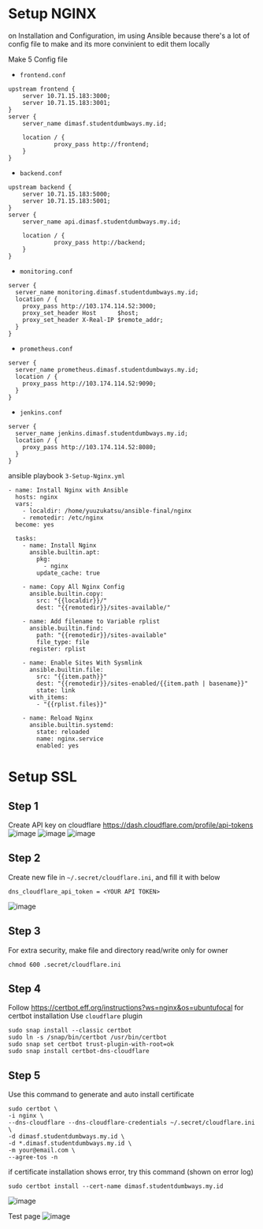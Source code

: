 # Setup NGINX
on Installation and Configuration, im using Ansible because there's a lot of config file to make and its more convinient to edit them locally

Make 5 Config file

- `frontend.conf`
```
upstream frontend { 
    server 10.71.15.183:3000;
    server 10.71.15.183:3001;
}
server { 
    server_name dimasf.studentdumbways.my.id; 
  
    location / { 
             proxy_pass http://frontend;
    }
}
```

- `backend.conf`
```
upstream backend { 
    server 10.71.15.183:5000;
    server 10.71.15.183:5001;
}
server { 
    server_name api.dimasf.studentdumbways.my.id; 
  
    location / { 
             proxy_pass http://backend;
    }
}
```

- `monitoring.conf`
```
server {
  server_name monitoring.dimasf.studentdumbways.my.id;
  location / {
    proxy_pass http://103.174.114.52:3000;
    proxy_set_header Host      $host;
    proxy_set_header X-Real-IP $remote_addr;
  }
}
```

- `prometheus.conf`
```
server {
  server_name prometheus.dimasf.studentdumbways.my.id;
  location / {
    proxy_pass http://103.174.114.52:9090;
  }
}
```
- `jenkins.conf`
```
server {
  server_name jenkins.dimasf.studentdumbways.my.id;
  location / {
    proxy_pass http://103.174.114.52:8080;
  }
}
```

ansible playbook `3-Setup-Nginx.yml`
```
- name: Install Nginx with Ansible
  hosts: nginx
  vars:
    - localdir: /home/yuuzukatsu/ansible-final/nginx
    - remotedir: /etc/nginx
  become: yes

  tasks:
    - name: Install Nginx
      ansible.builtin.apt:
        pkg: 
          - nginx
        update_cache: true

    - name: Copy All Nginx Config
      ansible.builtin.copy:
        src: "{{localdir}}/"
        dest: "{{remotedir}}/sites-available/"

    - name: Add filename to Variable rplist
      ansible.builtin.find:
        path: "{{remotedir}}/sites-available"
        file_type: file
      register: rplist

    - name: Enable Sites With Sysmlink
      ansible.builtin.file:
        src: "{{item.path}}"
        dest: "{{remotedir}}/sites-enabled/{{item.path | basename}}"
        state: link
      with_items:
        - "{{rplist.files}}"

    - name: Reload Nginx
      ansible.builtin.systemd:
        state: reloaded
        name: nginx.service
        enabled: yes

```

# Setup SSL


## Step 1
Create API key on cloudflare <https://dash.cloudflare.com/profile/api-tokens>
![image](https://user-images.githubusercontent.com/67664879/192566344-f2053da6-03b6-4e2c-8168-f14ffe546ee3.png)
![image](https://user-images.githubusercontent.com/67664879/192566397-a6432523-3e93-41ce-82aa-763379f0ecd3.png)
![image](https://user-images.githubusercontent.com/67664879/192566547-7c81f95f-9422-4ba6-83ac-beea85ef655e.png)

## Step 2
Create new file in `~/.secret/cloudflare.ini`, and fill it with below
```
dns_cloudflare_api_token = <YOUR API TOKEN>
```
![image](https://user-images.githubusercontent.com/67664879/192567659-f6aab7a3-a249-49ab-af7f-579fdd435284.png)

## Step 3
For extra security, make file and directory read/write only for owner
```
chmod 600 .secret/cloudflare.ini
```

## Step 4
Follow <https://certbot.eff.org/instructions?ws=nginx&os=ubuntufocal> for certbot installation
Use `cloudflare` plugin
```
sudo snap install --classic certbot
sudo ln -s /snap/bin/certbot /usr/bin/certbot
sudo snap set certbot trust-plugin-with-root=ok
sudo snap install certbot-dns-cloudflare
```

## Step 5
Use this command to generate and auto install certificate
```
sudo certbot \
-i nginx \
--dns-cloudflare --dns-cloudflare-credentials ~/.secret/cloudflare.ini \
-d dimasf.studentdumbways.my.id \
-d *.dimasf.studentdumbways.my.id \
-m your@email.com \
--agree-tos -n
```
if certificate installation shows error, try this command (shown on error log)
```
sudo certbot install --cert-name dimasf.studentdumbways.my.id
```

![image](https://user-images.githubusercontent.com/67664879/192576103-b508d003-675d-448b-929a-c1de4b60c0fe.png)

Test page
![image](https://user-images.githubusercontent.com/67664879/192581868-27ffe55c-024b-4605-b3bc-11a262b40066.png)

